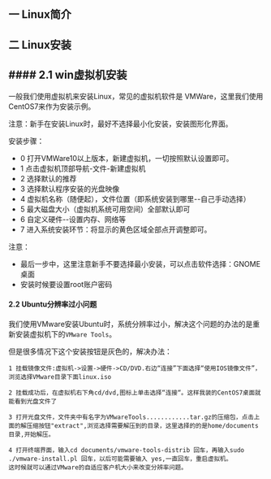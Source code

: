 ## 一 Linux简介

## 二 Linux安装

## #### 2.1 win虚拟机安装

一般我们使用虚拟机来安装Linux，常见的虚拟机软件是 VMWare，这里我们使用CentOS7来作为安装示例。  

注意：新手在安装Linux时，最好不选择最小化安装，安装图形化界面。  

安装步骤：
- 0 打开VMWare10以上版本，新建虚拟机，一切按照默认设置即可。
- 1 点击虚拟机顶部导航-文件-新建虚拟机
- 2 选择默认的推荐
- 3 选择默认程序安装的光盘映像
- 4 虚拟机名称（随便起），文件位置（即系统安装到哪里--自己手动选择）
- 5 最大磁盘大小（虚拟机系统可用空间）全部默认即可
- 6 自定义硬件--设置内存、网络等
- 7 进入系统安装环节：将显示的黄色区域全部点开调整即可。

注意：
- 最后一步中，这里注意新手不要选择最小安装，可以点击软件选择：GNOME桌面
- 安装时候要设置root账户密码

#### 2.2 Ubuntu分辨率过小问题

我们使用VMware安装Ubuntu时，系统分辨率过小，解决这个问题的办法的是重新安装虚拟机下的`VMware Tools`。  

但是很多情况下这个安装按钮是灰色的，解决办法：
```
1 挂载镜像文件:虚拟机->设置->硬件->CD/DVD.右边“连接”下面选择“使用IOS镜像文件”，浏览选择VMware目录下面linux.iso

2 挂载成功后，在虚拟机右下角cd/dvd,图标上单击选择“连接“。这样我装的CentOS7桌面就能看到光盘文件了

3 打开光盘文件，文件夹中有名字为VMwareTools............tar.gz的压缩包，点击上面的解压缩按钮"extract",浏览选择需要解压到的目录，这里选择的的是home/documents目录,开始解压。

4 打开终端界面，输入cd documents/vmware-tools-distrib 回车，再输入sudo ./vmware-install.pl 回车，以后可能需要输入 yes,一直回车，重启虚拟机。
这时候就可以通过VMware的自适应客户机大小来改变分辨率问题。
```